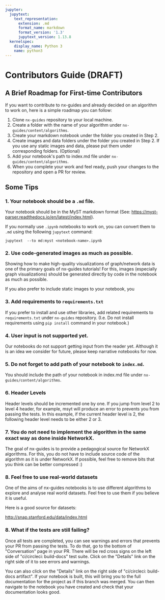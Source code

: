 ```yaml
---
jupyter:
  jupytext:
    text_representation:
      extension: .md
      format_name: markdown
      format_version: '1.3'
      jupytext_version: 1.13.8
  kernelspec:
    display_name: Python 3
    name: python3
---
```


<!-- #region id="QqmEP19zFVew" -->
# Contributors Guide (DRAFT)
<!-- #endregion -->

<!-- #region id="lUOvQg1MGRIo" -->
## A Brief Roadmap for First-time Contributors

If you want to contribute to nx-guides and already decided on an algorithm to work on, here is a simple roadmap you can follow:

1.   Clone `nx-guides` repository to your local machine.
2.   Create a folder with the name of your algorithm under `nx-guides/content/algorithms`.
3.   Create your markdown notebook under the folder you created in Step 2.
4.  Create images and data folders under the folder you created in Step 2. If you use any static images and data, please put them under corresponding folders. (Optional)
5.   Add your notebook's path to index.md file under `nx-guides/content/algorithms`.
6.  When you complete your work and feel ready, push your changes to the repository and open a PR for review.
<!-- #endregion -->

<!-- #region id="4dKrGBiRIhYZ" -->
## Some Tips
<!-- #endregion -->

<!-- #region id="vt0xsWsIDA1K" -->
### 1. Your notebook should be a `.md` file.

Your notebook should be in the MyST markdown format (See: https://myst-parser.readthedocs.io/en/latest/index.html). 

If you normally use `.ipynb` notebooks to work on, you can convert them to `.md` using the following `jupytext` command:

```
jupytext  --to md:myst <notebook-name>.ipynb
```
<!-- #endregion -->

<!-- #region id="XByALcTUDm1X" -->
### 2. Use code-generated images as much as possible.

Showing how to make high-quality visualizations of graph/network data is one of the primary goals of nx-guides tutorials! For this, images (especially graph visualizations) should be generated directly by code in the notebook as much as possible.

If you also prefer to include static images to your notebook, you 
<!-- #endregion -->

<!-- #region id="buq5ho4UDwLw" -->
### 3. Add requirements to ```requirements.txt```

If you prefer to install and use other libraries, add related requirements to ```requirements.txt``` under ```nx-guides``` repository. (I.e. Do not install requirements using ```pip install``` command in your notebook.)
<!-- #endregion -->

<!-- #region id="39L-DjZREctA" -->
### 4. User input is not supported yet.

Our notebooks do not support getting input from the reader yet. Although it is an idea we consider for future, please keep narrative notebooks for now.
<!-- #endregion -->

<!-- #region id="6TqY5A99JgXc" -->
### 5. Do not forget to add path of your notebook to `index.md`.

You should include the path of your notebook in index.md file under `nx-guides/content/algorithms`.
<!-- #endregion -->

<!-- #region id="o8wvepdRKPFK" -->
### 6. Header Levels

Header levels should be incremented one by one. If you jump from level 2 to level 4 header, for example, msyt will produce an error to prevents you from passing the tests. In this example, if the current header level is 2, the following header level needs to be either 2 or 3.
<!-- #endregion -->

<!-- #region id="sHw3aPpOKfJU" -->
### 7. You do not need to implement the algorithm in the same exact way as done inside NetworkX.

The goal of nx-guides is to provide a pedagogical source for NetworkX algorithms. For this, you do not have to include source code of the algorithm as it is under NetworkX. If possible, feel free to remove bits that you think can be better compressed :)
<!-- #endregion -->

<!-- #region id="78u0INXfL47X" -->
### 8. Feel free to use real-world datasets

One of the aims of nx-guides notebooks is to use different algorithms to explore and analyse real world datasets. Feel free to use them if you believe it is useful.

Here is a good source for datasets:

http://snap.stanford.edu/data/index.html
<!-- #endregion -->

<!-- #region -->
### 8. What if the tests are still failing?

Once all tests are completed, you can see warnings and errors that prevents your PR from passing the tests. To do that, go to the bottom of "Conversation" page in your PR. There will be red cross signs on the left side of "ci/circleci: build-docs" test suite. Click on the "Details" link on the right side of it to see errors and warnings.

You can also click on the "Details" link on the right side of "ci/circleci: build-docs artifact". If your notebook is built, this will bring you to the full documentation for the project as if this branch was merged. You can then navigate to the notebook you have created and check that your documentation looks good.
<!-- #endregion -->
